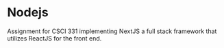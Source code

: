 # Nodejs

Assignment for CSCI 331 implementing NextJS a full stack framework that utilizes ReactJS for the front end.